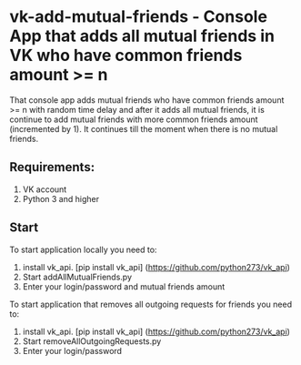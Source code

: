 # vk-add-mutual-friends - Console App that adds all mutual friends in VK who have common friends amount >= n

That console app adds mutual friends who have common friends amount >= n with random time delay and after it adds all mutual friends, it is continue to add 
mutual friends with more common friends amount (incremented by 1). It continues till the moment when there is no mutual friends.

Requirements:
-
1. VK account
2. Python 3 and higher

Start
-
To start application locally you need to:
1. install vk_api. [pip install vk_api] (https://github.com/python273/vk_api)
2. Start addAllMutualFriends.py
3. Enter your login/password and mutual friends amount

To start application that removes all outgoing requests for friends you need to:
1. install vk_api. [pip install vk_api] (https://github.com/python273/vk_api)
2. Start removeAllOutgoingRequests.py
3. Enter your login/password